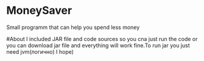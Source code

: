 # MoneySaver
Small programm that can help you spend less money

#About
I included JAR file and code sources so you cna just run the code or you can download jar file and everything will work fine.To run jar you just need jvm(логично)
I hope)
